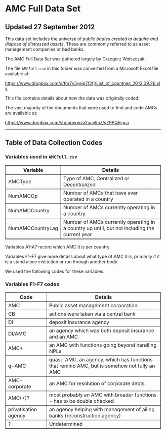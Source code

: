 # AMC Full Data Set
## Updated 27 September 2012

This data set includes the universe of *public bodies created to acquire and dispose of distressed assets*. These are commonly referred to as asset management companies or bad banks. 

The AMC Full Data Set was gathered largely by Grzegorz Wolszczak.

The file `AMCFull.csv` in this folder was converted from a Microsoft Excel file available at:

<https://www.dropbox.com/s/thr7v5yeip7f2fj/List_of_countries_2012.09.26.xls>

This file contains details about how the data was originally coded.

The vast majority of the documents that were used to find and code AMCs are available at: 

<https://www.dropbox.com/sh/i5pvrwva2uaelmz/sZ9PQ5jpca>

---
## Table of Data Collection Codes
### Variables used in `AMCFull.csv`

<TABLE border=1>
	<TR><TH> Variable </TH> <TH> Details </TH>  </TR>
	<TR><TD>AMCType</TD> <TD>Type of AMC, Centralized or Decentralized</TD></TR>
	<TR><TD>NumAMCOp</TD> <TD>Number of AMCs that have ever operated in a country</TD></TR>
	<TR><TD>NumAMCCountry</TD> <TD>Number of AMCs currently operating in a country</TD></TR>
	<TR><TD>NumAMCCountryLag</TD> <TD>Number of AMCs currently operating in a country up until, but not including the current year</TD></TR>
</TABLE>

Variables A1-A7 record which AMC it is per country.

Variables F1-F7 give more details about what type of AMC it is, primarily if it is a stand alone institution or run through another body.

We used the following codes for these variables:

### Variables F1-F7 codes

<TABLE border=1>
	<TR><TH> Code </TH> <TH> Details </TH>  </TR>
	<TR> <TD>AMC</TD> <TD>Public asset management corporation</TD> </TR>
	  <TR>  </TD> <TD> CB </TD> <TD> actions were taken via a central bank </TD> </TR>
  <TR>  <TD> DI </TD> <TD> deposit insurance agency </TD> </TR>
  <TR>  </TD> <TD> DI/AMC </TD> <TD> an agency which was both deposit insurance and an AMC </TD> </TR>
  <TR>  </TD> <TD> AMC+ </TD> <TD> an AMC with functions going beyond handling NPLs </TD> </TR>
  <TR>   <TD> q-AMC </TD> <TD> quasi-AMC, an agency, which has functions that remind AMC, but is somehow not fully an AMC </TD> </TR>
  <TR>  </TD> <TD> AMC-corporate </TD> <TD> an AMC for resolution of corporate debts </TD> </TR>
  <TR>  <TD> AMC(+)? </TD> <TD> most probably an AMC with broader functions - has to be double checked </TD> </TR>
  <TR> <TD> privatisation agency </TD> <TD> an agency helping with management of ailing banks (reconstruction agency) </TD> </TR>
   <TR> <TD> ? </TD> <TD> Undetermined </TD> </TR>


</TABLE>

